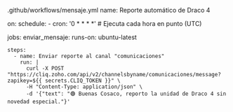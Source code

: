 .github/workflows/mensaje.yml
name: Reporte automático de Draco 4

on:
  schedule:
    - cron: '0 * * * *'  # Ejecuta cada hora en punto (UTC)

jobs:
  enviar_mensaje:
    runs-on: ubuntu-latest

    steps:
      - name: Enviar reporte al canal "comunicaciones"
        run: |
          curl -X POST "https://cliq.zoho.com/api/v2/channelsbyname/comunicaciones/message?zapikey=${{ secrets.CLIQ_TOKEN }}" \
          -H "Content-Type: application/json" \
          -d '{"text": "🟢 Buenas Cosaco, reporto la unidad de Draco 4 sin novedad especial."}'